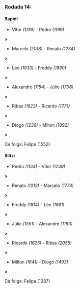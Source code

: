 ### Rodada 14:

#### Rapid:

* Vitor *(1316)*     -     Pedro *(1199)*

 **>** 
* Marcelo *(2018)*     -     Renato *(1234)*

 **>** 
* Léo *(1933)*     -     Freddy *(1890)*

 **>** 
* Alexandre *(1154)*     -     Júlio *(1706)*

 **>** 
* Ribas *(1623)*     -     Ricardo *(1771)*

 **>** 
* Diogo *(1236)*     -     Milton *(1892)*

 **>** 

De folga: Felipe (1552)

#### Blitz:

* Pedro *(1134)*     -     Vitor *(1249)*

 **>** 
* Renato *(1012)*     -     Marcelo *(1774)*

 **>** 
* Freddy *(1814)*     -     Léo *(1861)*

 **>** 
* Júlio *(1551)*     -     Alexandre *(1183)*

 **>** 
* Ricardo *(1625)*     -     Ribas *(2055)*

 **>** 
* Milton *(1641)*     -     Diogo *(1493)*

 **>** 

De folga: Felipe (1387)

